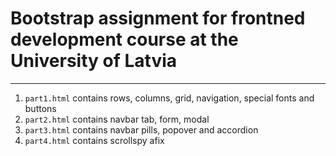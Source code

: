 # Bootstrap assignment for frontned development course at the University of Latvia

---

1. `part1.html` contains rows, columns, grid, navigation, special fonts and buttons
2. `part2.html` contains navbar tab, form, modal
3. `part3.html` contains navbar pills, popover and accordion
4. `part4.html` contains scrollspy afix
